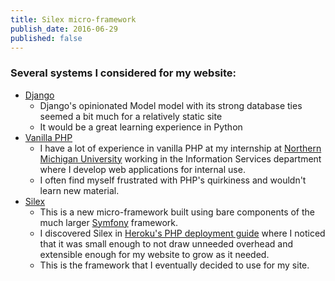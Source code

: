 ```yaml
---
title: Silex micro-framework
publish_date: 2016-06-29
published: false
---
```

### Several systems I considered for my website:
+ [Django](https://djangoproject.com/)
    * Django's opinionated Model model with its strong database ties seemed a bit much for a relatively static site
    * It would be a great learning experience in Python
+ [Vanilla PHP](https://php.net)
    * I have a lot of experience in vanilla PHP at my internship at [Northern Michigan University](http://nmu.edu) working in the Information Services department where I develop web applications for internal use.
    * I often find myself frustrated with PHP's quirkiness and wouldn't learn new material.
+ [Silex](https://silex.sensiolabs.com)
    * This is a new micro-framework built using bare components of the much larger [Symfony](https://symfony.com) framework.
    * I discovered Silex in [Heroku's PHP deployment guide](https://devcenter.heroku.com/articles/getting-started-with-php) where I noticed that it was small enough to not draw unneeded overhead and extensible enough for my website to grow as it needed.
    * This is the framework that I eventually decided to use for my site.
